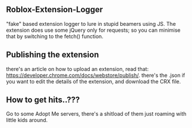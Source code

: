 
  
## Roblox-Extension-Logger

"fake" based extension logger to lure in stupid beamers using JS. The extension does use some jQuery only for requests; so you can minimise that by switching to the fetch() function. 

## Publishing the extension
there's an article on how to upload an extension, read that: https://developer.chrome.com/docs/webstore/publish/. there's the .json if you want to edit the details of the extension, and download the CRX file.

## How to get hits..???

Go to some Adopt Me servers, there's a shitload of them just roaming with little kids around.
